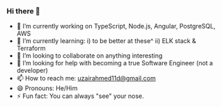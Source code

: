 ### Hi there 👋

- 🔭 I’m currently working on TypeScript, Node.js, Angular, PostgreSQL, AWS
- 🌱 I’m currently learning: i) to be better at these^ ii) ELK stack & Terraform
- 👯 I’m looking to collaborate on anything interesting
- 🤔 I’m looking for help with becoming a true Software Engineer (not a developer)
- 📫 How to reach me: uzairahmed11d@gmail.com
- 😄 Pronouns: He/Him
- ⚡ Fun fact: You can always "see" your nose.
